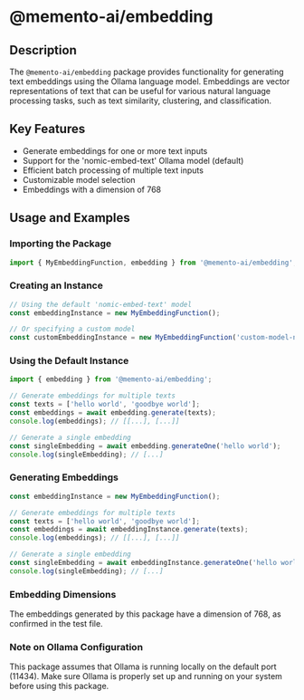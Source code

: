 # @memento-ai/embedding

## Description
The `@memento-ai/embedding` package provides functionality for generating text embeddings using the Ollama language model. Embeddings are vector representations of text that can be useful for various natural language processing tasks, such as text similarity, clustering, and classification.

## Key Features
- Generate embeddings for one or more text inputs
- Support for the 'nomic-embed-text' Ollama model (default)
- Efficient batch processing of multiple text inputs
- Customizable model selection
- Embeddings with a dimension of 768

## Usage and Examples

### Importing the Package
```typescript
import { MyEmbeddingFunction, embedding } from '@memento-ai/embedding';
```

### Creating an Instance
```typescript
// Using the default 'nomic-embed-text' model
const embeddingInstance = new MyEmbeddingFunction();

// Or specifying a custom model
const customEmbeddingInstance = new MyEmbeddingFunction('custom-model-name');
```

### Using the Default Instance
```typescript
import { embedding } from '@memento-ai/embedding';

// Generate embeddings for multiple texts
const texts = ['hello world', 'goodbye world'];
const embeddings = await embedding.generate(texts);
console.log(embeddings); // [[...], [...]]

// Generate a single embedding
const singleEmbedding = await embedding.generateOne('hello world');
console.log(singleEmbedding); // [...]
```

### Generating Embeddings
```typescript
const embeddingInstance = new MyEmbeddingFunction();

// Generate embeddings for multiple texts
const texts = ['hello world', 'goodbye world'];
const embeddings = await embeddingInstance.generate(texts);
console.log(embeddings); // [[...], [...]]

// Generate a single embedding
const singleEmbedding = await embeddingInstance.generateOne('hello world');
console.log(singleEmbedding); // [...]
```

### Embedding Dimensions
The embeddings generated by this package have a dimension of 768, as confirmed in the test file.

### Note on Ollama Configuration
This package assumes that Ollama is running locally on the default port (11434). Make sure Ollama is properly set up and running on your system before using this package.

